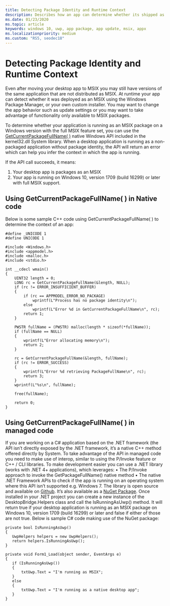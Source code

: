 ```yaml
---
title: Detecting Package Identity and Runtime Context
description: Describes how an app can determine whether its shipped as an MSIX package on Win 1709 or later. 
ms.date: 01/23/2020
ms.topic: article
keywords: windows 10, uwp, app package, app update, msix, appx
ms.localizationpriority: medium
ms.custom: "RS5, seodec18"
---
```


# Detecting Package Identity and Runtime Context

Even after moving your desktop app to MSIX you may still have versions of the same application that are not distributed as MSIX. At runtime your app can detect whether it was deployed as an MSIX using the Windows Package Manager, or your own custom installer. You may want to change the app behavior such as update settings or you may want to take advantage of functionality only available to MSIX packages.

To determine whether your application is running as an MSIX package on a Windows version with the full MSIX feature set, you can use the [GetCurrentPackageFullName( )]( https://msdn.microsoft.com/en-us/library/windows/desktop/hh446599(v=vs.85).aspx) native Windows API included in the kernel32.dll System library. When a desktop application is running as a non-packaged application without package identity, the API will return an error which can help you infer the context in which the app is running. 

If the API call succeeds, it means:
1.	Your desktop app is packages as an MSIX
2.	Your app is running on Windows 10, version 1709 (build 16299) or later with full MSIX support.

## Using GetCurrentPackageFullName( ) in Native code

Below is some sample C++ code using GetCurrentPackageFullName( ) to determine the context of an app:
```
#define _UNICODE 1
#define UNICODE 1

#include <Windows.h>
#include <appmodel.h>
#include <malloc.h>
#include <stdio.h>

int __cdecl wmain()
{
    UINT32 length = 0;
    LONG rc = GetCurrentPackageFullName(&length, NULL);
    if (rc != ERROR_INSUFFICIENT_BUFFER)
    {
        if (rc == APPMODEL_ERROR_NO_PACKAGE)
            wprintf(L"Process has no package identity\n");
        else
            wprintf(L"Error %d in GetCurrentPackageFullName\n", rc);
        return 1;
    }

    PWSTR fullName = (PWSTR) malloc(length * sizeof(*fullName));
    if (fullName == NULL)
    {
        wprintf(L"Error allocating memory\n");
        return 2;
    }

    rc = GetCurrentPackageFullName(&length, fullName);
    if (rc != ERROR_SUCCESS)
    {
        wprintf(L"Error %d retrieving PackageFullName\n", rc);
        return 3;
    }
    wprintf(L"%s\n", fullName);

    free(fullName);

    return 0;
}

```
## Using GetCurrentPackageFullName( ) in managed code

If you are working on a C# application based on the .NET framework (the API isn’t directly exposed by the .NET framework, it’s a native C++ method offered directly by System. To take advantage of the API in managed code you need to make use of interop, similar to using the P/Invoke feature or C++ / CLI libraries. 
To make development easier you can use a .NET library (works with .NET 4+ applications), which leverages:
•	The P/Invoke approach to invoke the GetPackageFullName() native method
•	The native .NET Framework APIs to check if the app is running on an operating system where this API isn’t supported e.g. Windows 7.
The library is open source and available on [Github]( https://github.com/qmatteoq/DesktopBridgeHelpers/). It’s also available as a [NuGet Package](https://www.nuget.org/packages/DesktopBridge.Helpers/).
Once installed in your .NET project you can create a new instance of the DesktopBridge.Helpers class and call the IsRunningAsUwp() method. It will return true if your desktop application is running as an MSIX package on Windows 10, version 1709 (build 16299) or later and false if either of those are not true. Below is sample C# code making use of the NuGet package: 

```
private bool IsRunningAsUwp()
{
   UwpHelpers helpers = new UwpHelpers();
   return helpers.IsRunningAsUwp();
}

private void Form1_Load(object sender, EventArgs e)
{
   if (IsRunningAsUwp())
   {
       txtUwp.Text = "I'm running as MSIX";
   }
   else
   {
       txtUwp.Text = "I'm running as a native desktop app";
   }
}

```
